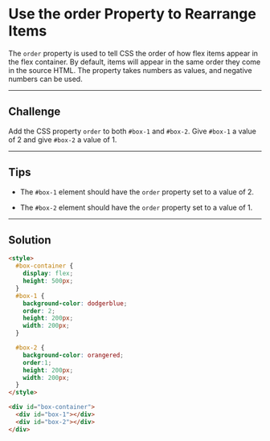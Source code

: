 # Use the order Property to Rearrange Items

The `order` property is used to tell CSS the order of how flex items appear in the flex container. By default, items will appear in the same order they come in the source HTML. The property takes numbers as values, and negative numbers can be used.

---

## Challenge

Add the CSS property `order` to both `#box-1` and `#box-2`. Give `#box-1` a value of 2 and give `#box-2` a value of 1.

---

## Tips

- The `#box-1` element should have the `order` property set to a value of 2.

- The `#box-2` element should have the `order` property set to a value of 1.

---

## Solution

```html
<style>
  #box-container {
    display: flex;
    height: 500px;
  }
  #box-1 {
    background-color: dodgerblue;
    order: 2;
    height: 200px;
    width: 200px;
  }

  #box-2 {
    background-color: orangered;
    order:1;
    height: 200px;
    width: 200px;
  }
</style>

<div id="box-container">
  <div id="box-1"></div>
  <div id="box-2"></div>
</div>
```